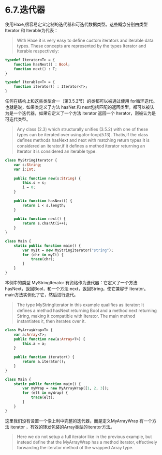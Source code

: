 # 6.7.迭代器

使用Haxe,很容易定义定制的迭代器和可迭代数据类型。这些概念分别由类型 Iterator 和 Iterable为代表：

> With Haxe it is very easy to deﬁne custom iterators and iterable data types. These concepts are represented by the types Iterator and Iterable respectively:

```haxe
typedef Iterator<T> = { 
    function hasNext() : Bool; 
    function next() : T; 
} 

typedef Iterable<T> = { 
    function iterator() : Iterator<T>; 
} 
```

任何在结构上和这些类型合一（第3.5.2节）的类都可以被通过使用 for循环迭代。也就是说，如果类定义了方法 hasNet 和 next包括匹配的返回类型，都可以被认为是一个迭代器，如果它定义了一个方法 iterator 返回一个 Iterator，则被认为是可迭代类型。

> Any class (2.3) which structurally uniﬁes (3.5.2) with one of these types can be iterated over usingafor-loop(5.13). Thatis,if the class deﬁnes methods hasNext and next with matching return types it is considered an iterator,if it deﬁnes a method iterator returning an Iterator it is considered an iterable type.

```haxe
class MyStringIterator { 
    var s:String; 
    var i:Int; 
    
    public function new(s:String) { 
        this.s = s;
        i = 0; 
    } 
    
    public function hasNext() { 
        return i < s.length;
    } 
    
    public function next() { 
        return s.charAt(i++); 
    } 
} 

class Main { 
    static public function main() { 
        var myIt = new MyStringIterator("string"); 
        for (chr in myIt) { 
            trace(chr); 
        } 
    }
} 
```

本例中的类型 MyStringIterator 有资格作为迭代器：它定义了一个方法 hasNext，返回Bool，和一个方法 next，返回String，使它兼容于 Iterator。main方法实例化了它，然后进行迭代。

> The type MyStringIterator in this example qualiﬁes as iterator: It deﬁnes a method hasNext returning Bool and a method next returning String, making it compatible with Iterator. The main method instantiates it, then iterates over it.

```haxe
class MyArrayWrap<T> { 
    var a:Array<T>;
    public function new(a:Array<T>) { 
        this.a = a; 
    } 
    
    public function iterator() { 
        return a.iterator(); 
    } 
} 

class Main { 
    static public function main() { 
        var myWrap = new MyArrayWrap([1, 2, 3]); 
        for (elt in myWrap) {
            trace(elt); 
        } 
    } 
} 
```

这里我们没有设置一个像上利中完整的迭代器，而是定义MyArrayWrap 有一个方法 iterator ，有效的转发包装的Array类型的iterator方法。

> Here we do not setup a full iterator like in the previous example, but instead deﬁne that the MyArrayWrap has a method iterator, effectively forwarding the iterator method of the wrapped Array type.